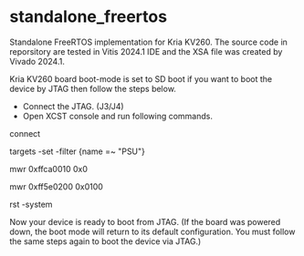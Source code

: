 # standalone_freertos
Standalone FreeRTOS implementation for Kria KV260. The source code in reporsitory are tested in Vitis 2024.1 IDE and the XSA file was created by Vivado 2024.1.


Kria KV260 board boot-mode is set to SD boot if you want to boot the device by JTAG then follow the steps below.
  - Connect the JTAG. (J3/J4)
  - Open XCST console and run following commands.

   connect
  
   targets -set -filter {name =~ "PSU"}
   
   mwr 0xffca0010 0x0
   
   mwr 0xff5e0200 0x0100
   
   rst -system


Now your device is ready to boot from JTAG. (If the board was powered down, the boot mode will return to its default configuration. You must follow the same steps again to boot the device via JTAG.)


